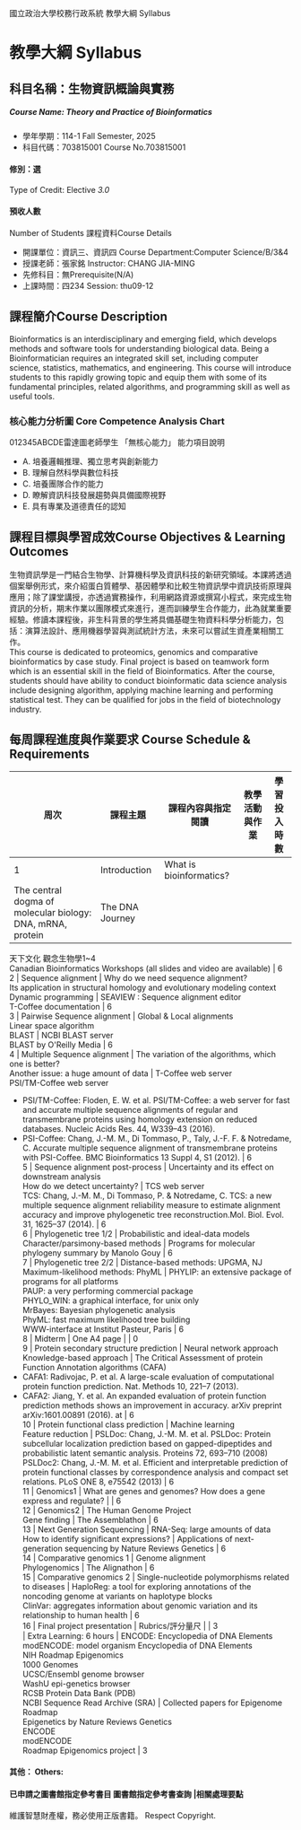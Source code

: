 國立政治大學校務行政系統 教學大綱 Syllabus
# 教學大綱 Syllabus
##  科目名稱：生物資訊概論與實務
#####  Course Name: Theory and Practice of Bioinformatics
  * 學年學期：114-1 Fall Semester, 2025 
  * 科目代碼：703815001 Course No.703815001
#### 修別：選
Type of Credit: Elective 
_3.0_
#### 預收人數
Number of Students
課程資料Course Details
  * 開課單位：資訊三、資訊四 Course Department:Computer Science/B/3&4 
  * 授課老師：張家銘 Instructor: CHANG JIA-MING 
  * 先修科目：無Prerequisite(N/A)
  * 上課時間：四234 Session: thu09-12 
##  課程簡介Course Description
Bioinformatics is an interdisciplinary and emerging field, which develops methods and software tools for understanding biological data. Being a Bioinformatician requires an integrated skill set, including computer science, statistics, mathematics, and engineering. This course will introduce students to this rapidly growing topic and equip them with some of its fundamental principles, related algorithms, and programming skill as well as useful tools.
###  核心能力分析圖 Core Competence Analysis Chart
012345ABCDE雷達圖老師學生
「無核心能力」 
能力項目說明
  * A. 培養邏輯推理、獨立思考與創新能力
  * B. 理解自然科學與數位科技
  * C. 培養團隊合作的能力
  * D. 瞭解資訊科技發展趨勢與具備國際視野
  * E. 具有專業及道德責任的認知
##  課程目標與學習成效Course Objectives & Learning Outcomes 
生物資訊學是一門結合生物學、計算機科學及資訊科技的新研究領域。本課將透過個案舉例形式，來介紹蛋白質體學、基因體學和比較生物資訊學中資訊技術原理與應用；除了課堂講授，亦透過實務操作，利用網路資源或撰寫小程式，來完成生物資訊的分析，期末作業以團隊模式來進行，進而訓練學生合作能力，此為就業重要經驗。修讀本課程後，非生科背景的學生將具備基礎生物資料科學分析能力，包括：演算法設計、應用機器學習與測試統計方法，未來可以嘗試生資產業相關工作。   
This course is dedicated to proteomics, genomics and comparative bioinformatics by case study. Final project is based on teamwork form which is an essential skill in the field of Bioinformatics. After the course, students should have ability to conduct bioinformatic data science analysis include designing algorithm, applying machine learning and performing statistical test. They can be qualified for jobs in the field of biotechnology industry.
##  每周課程進度與作業要求 Course Schedule & Requirements
周次 | 課程主題 | 課程內容與指定閱讀 | 教學活動與作業 | 學習投入時數  
---|---|---|---|---  
1 | Introduction | What is bioinformatics?   
The central dogma of molecular biology: DNA, mRNA, protein | The DNA Journey   
​天下文化 觀念生物學1~4   
Canadian Bioinformatics Workshops (all slides and video are available) | 6  
2 | Sequence alignment | Why do we need sequence alignment?   
Its application in structural homology and evolutionary modeling context​   
Dynamic programming | SEAVIEW : Sequence alignment editor   
T-Coffee documentation | 6  
3 | Pairwise Sequence alignment | Global & Local alignments  
Linear space algorithm   
BLAST | NCBI BLAST server   
BLAST by O'Reilly Media | 6  
4 | Multiple Sequence alignment | The variation of the algorithms, which one is better?   
Another issue: a huge amount of data | T-Coffee web server   
​PSI/TM-Coffee web server 
  * PSI/TM-Coffee: Floden, E. W. et al. PSI/TM-Coffee: a web server for fast and accurate multiple sequence alignments of regular and transmembrane proteins using homology extension on reduced databases. Nucleic Acids Res. 44, W339–43 (2016). 
  * PSI-Coffee: ​Chang, J.-M. M., Di Tommaso, P., Taly, J.-F. F. & Notredame, C. Accurate multiple sequence alignment of transmembrane proteins with PSI-Coffee. BMC Bioinformatics 13 Suppl 4, S1 (2012).
| 6  
5  | Sequence alignment post-process | Uncertainty and its effect on downstream analysis   
How do we detect uncertainty? | TCS web server   
TCS: Chang, J.-M. M., Di Tommaso, P. & Notredame, C. TCS: a new multiple sequence alignment reliability measure to estimate alignment accuracy and improve phylogenetic tree reconstruction.Mol. Biol. Evol. 31, 1625–37 (2014). | 6  
6 | Phylogenetic tree 1/2 | Probabilistic and ideal-data models   
Character/parsimony-based methods | Programs for molecular phylogeny summary by Manolo Gouy | 6  
7 | Phylogenetic tree 2/2 | Distance-based methods: UPGMA, NJ   
Maximum-likelihood methods: PhyML  | PHYLIP: an extensive package of programs for all platforms   
PAUP: a very performing commercial package   
PHYLO_WIN: a graphical interface, for unix only   
MrBayes: Bayesian phylogenetic analysis   
PhyML: fast maximum likelihood tree building   
WWW-interface at Institut Pasteur, Paris | 6  
8 | Midterm | One A4 page |  | 0  
9 | Protein secondary structure prediction | Neural network approach   
Knowledge-based approach | The Critical Assessment of protein Function Annotation algorithms (CAFA) 
  * CAFA1: Radivojac, P. et al. A large-scale evaluation of computational protein function prediction. Nat. Methods 10, 221–7 (2013). 
  * CAFA2: Jiang, Y. et al. An expanded evaluation of protein function prediction methods shows an improvement in accuracy. arXiv preprint arXiv:1601.00891 (2016). at 
| 6  
10 | Protein functional class prediction | Machine learning   
Feature reduction​ |  PSLDoc: Chang, J.-M. M. et al. PSLDoc: Protein subcellular localization prediction based on gapped-dipeptides and probabilistic latent semantic analysis. Proteins 72, 693–710 (2008)  PSLDoc2: Chang, J.-M. M. et al. Efficient and interpretable prediction of protein functional classes by correspondence analysis and compact set relations. PLoS ONE 8, e75542 (2013)  | 6  
11 | Genomics1 | What are genes and genomes? How does a gene express and regulate? |  | 6  
12 | Genomics2 | The Human Genome Project   
Gene finding  | The Assemblathon | 6  
13 | Next Generation Sequencing | RNA-Seq: large amounts of data   
How to identify significant expressions? | Applications of next-generation sequencing by Nature Reviews Genetics | 6  
14 | Comparative genomics 1 | Genome alignment   
Phylogenomics | The Alignathon | 6  
15 | Comparative genomics 2 | Single-nucleotide polymorphisms related to diseases | HaploReg: a tool for exploring annotations of the noncoding genome at variants on haplotype blocks   
ClinVar​: aggregates information about genomic variation and its relationship to human health | 6  
16 | Final project presentation | Rubrics/評分量尺 |  | 3  
| Extra Learning: 6 hours | ENCODE: Encyclopedia of DNA Elements   
modENCODE: model organism Encyclopedia of DNA Elements   
NIH Roadmap Epigenomics   
1000 Genomes  
UCSC/Ensembl genome browser   
WashU epi-genetics browser  
RCSB Protein Data Bank (PDB)   
NCBI Sequence Read Archive (SRA) | Collected papers for Epigenome Roadmap   
Epigenetics by Nature Reviews Genetics   
ENCODE   
modENCODE   
Roadmap Epigenomics project  | 3  
####  其他： Others:
####  已申請之圖書館指定參考書目  圖書館指定參考書查詢 |相關處理要點
維護智慧財產權，務必使用正版書籍。 Respect Copyright.